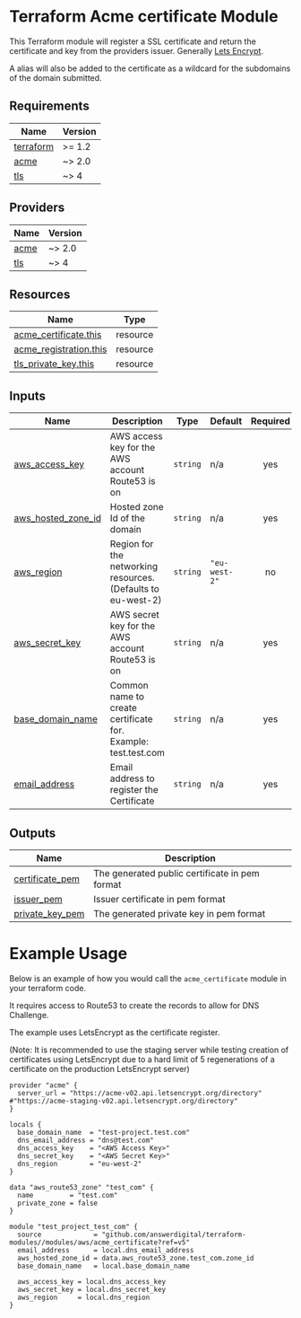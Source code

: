 # Terraform Acme certificate Module

This Terraform module will register a SSL certificate and return the certificate and key from the providers issuer. Generally [Lets Encrypt](https://letsencrypt.org/).

A alias will also be added to the certificate as a wildcard for the subdomains of the domain submitted.

<!-- BEGIN_TF_DOCS -->
## Requirements

| Name | Version |
|------|---------|
| <a name="requirement_terraform"></a> [terraform](#requirement\_terraform) | >= 1.2 |
| <a name="requirement_acme"></a> [acme](#requirement\_acme) | ~> 2.0 |
| <a name="requirement_tls"></a> [tls](#requirement\_tls) | ~> 4 |

## Providers

| Name | Version |
|------|---------|
| <a name="provider_acme"></a> [acme](#provider\_acme) | ~> 2.0 |
| <a name="provider_tls"></a> [tls](#provider\_tls) | ~> 4 |

## Resources

| Name | Type |
|------|------|
| [acme_certificate.this](https://registry.terraform.io/providers/vancluever/acme/latest/docs/resources/certificate) | resource |
| [acme_registration.this](https://registry.terraform.io/providers/vancluever/acme/latest/docs/resources/registration) | resource |
| [tls_private_key.this](https://registry.terraform.io/providers/hashicorp/tls/latest/docs/resources/private_key) | resource |

## Inputs

| Name | Description | Type | Default | Required |
|------|-------------|------|---------|:--------:|
| <a name="input_aws_access_key"></a> [aws\_access\_key](#input\_aws\_access\_key) | AWS access key for the AWS account Route53 is on | `string` | n/a | yes |
| <a name="input_aws_hosted_zone_id"></a> [aws\_hosted\_zone\_id](#input\_aws\_hosted\_zone\_id) | Hosted zone Id of the domain | `string` | n/a | yes |
| <a name="input_aws_region"></a> [aws\_region](#input\_aws\_region) | Region for the networking resources. (Defaults to eu-west-2) | `string` | `"eu-west-2"` | no |
| <a name="input_aws_secret_key"></a> [aws\_secret\_key](#input\_aws\_secret\_key) | AWS secret key for the AWS account Route53 is on | `string` | n/a | yes |
| <a name="input_base_domain_name"></a> [base\_domain\_name](#input\_base\_domain\_name) | Common name to create certificate for. Example: test.test.com | `string` | n/a | yes |
| <a name="input_email_address"></a> [email\_address](#input\_email\_address) | Email address to register the Certificate | `string` | n/a | yes |

## Outputs

| Name | Description |
|------|-------------|
| <a name="output_certificate_pem"></a> [certificate\_pem](#output\_certificate\_pem) | The generated public certificate in pem format |
| <a name="output_issuer_pem"></a> [issuer\_pem](#output\_issuer\_pem) | Issuer certificate in pem format |
| <a name="output_private_key_pem"></a> [private\_key\_pem](#output\_private\_key\_pem) | The generated private key in pem format |
<!-- END_TF_DOCS -->

# Example Usage

Below is an example of how you would call the `acme_certificate` module in your terraform code.

It requires access to Route53 to create the records to allow for DNS Challenge.

The example uses LetsEncrypt as the certificate register.

(Note: It is recommended to use the staging server while testing creation of certificates using LetsEncrypt due to a hard limit of 5 regenerations of a certificate on the production LetsEncrypt server)


```hcl
provider "acme" {
  server_url = "https://acme-v02.api.letsencrypt.org/directory" #"https://acme-staging-v02.api.letsencrypt.org/directory"
}

locals {
  base_domain_name  = "test-project.test.com"
  dns_email_address = "dns@test.com"
  dns_access_key    = "<AWS Access Key>"
  dns_secret_key    = "<AWS Secret Key>"
  dns_region        = "eu-west-2"
}

data "aws_route53_zone" "test_com" {
  name         = "test.com"
  private_zone = false
}

module "test_project_test_com" {
  source             = "github.com/answerdigital/terraform-modules//modules/aws/acme_certificate?ref=v5"
  email_address      = local.dns_email_address
  aws_hosted_zone_id = data.aws_route53_zone.test_com.zone_id
  base_domain_name   = local.base_domain_name

  aws_access_key = local.dns_access_key
  aws_secret_key = local.dns_secret_key
  aws_region     = local.dns_region
}
```
